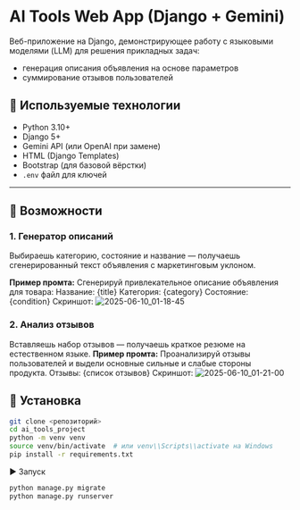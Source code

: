 # AI Tools Web App (Django + Gemini)

Веб-приложение на Django, демонстрирующее работу с языковыми моделями (LLM) для решения прикладных задач:
- генерация описания объявления на основе параметров
- суммирование отзывов пользователей

## 🔧 Используемые технологии

- Python 3.10+
- Django 5+
- Gemini API (или OpenAI при замене)
- HTML (Django Templates)
- Bootstrap (для базовой вёрстки)
- `.env` файл для ключей

---

## 🚀 Возможности

### 1. Генератор описаний
Выбираешь категорию, состояние и название — получаешь сгенерированный текст объявления с маркетинговым уклоном.

**Пример промта:**
Сгенерируй привлекательное описание объявления для товара:
Название: {title}
Категория: {category}
Состояние: {condition}
Скриншот:
![2025-06-10_01-18-45](https://github.com/user-attachments/assets/19685047-0b1e-47e8-b9b6-5912082ade2d)


### 2. Анализ отзывов
Вставляешь набор отзывов — получаешь краткое резюме на естественном языке.
**Пример промта:**
Проанализируй отзывы пользователей и выдели основные сильные и слабые стороны продукта.
Отзывы:
{список отзывов}
Скриншот:
![2025-06-10_01-21-00](https://github.com/user-attachments/assets/3d652a7a-32ee-4873-bc54-e4a5d82984b3)


## 📂 Установка

```bash
git clone <репозиторий>
cd ai_tools_project
python -m venv venv
source venv/bin/activate  # или venv\\Scripts\\activate на Windows
pip install -r requirements.txt
```

▶ Запуск
```bash
python manage.py migrate
python manage.py runserver
```
